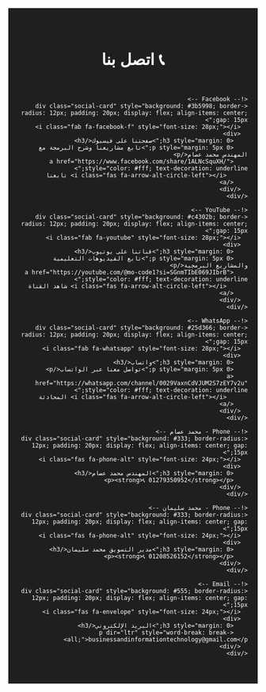 <!-- 👨‍💻 المهندس محمد عصام - تواصل معنا -->
<section class="contact-section" dir="rtl" style="font-family: 'Cairo', sans-serif; background-color: #1f1f1f; padding: 40px 20px; color: #fff;">
  <h2 style="text-align: center; font-size: 32px; margin-bottom: 40px;">📞 اتصل بنا</h2>

  <div class="contact-cards" style="display: grid; gap: 20px; grid-template-columns: repeat(auto-fit, minmax(280px, 1fr));">

    <!-- Facebook -->
    <div class="social-card" style="background: #3b5998; border-radius: 12px; padding: 20px; display: flex; align-items: center; gap: 15px;">
      <i class="fab fa-facebook-f" style="font-size: 28px;"></i>
      <div>
        <h3 style="margin: 0;">صفحتنا على فيسبوك</h3>
        <p style="margin: 5px 0;">تابع مشاريعنا وشرح البرمجة مع المهندس محمد عصام</p>
        <a href="https://www.facebook.com/share/1ALNcSquXH/" style="color: #fff; text-decoration: underline;">
          <i class="fas fa-arrow-alt-circle-left"></i> تابعنا
        </a>
      </div>
    </div>

    <!-- YouTube -->
    <div class="social-card" style="background: #c4302b; border-radius: 12px; padding: 20px; display: flex; align-items: center; gap: 15px;">
      <i class="fab fa-youtube" style="font-size: 28px;"></i>
      <div>
        <h3 style="margin: 0;">قناتنا على يوتيوب</h3>
        <p style="margin: 5px 0;">تابع الفيديوهات التعليمية والمشاريع البرمجية</p>
        <a href="https://youtube.com/@mo-code1?si=SGnmTIbE069JIbrB" style="color: #fff; text-decoration: underline;">
          <i class="fas fa-arrow-alt-circle-left"></i> شاهد القناة
        </a>
      </div>
    </div>

    <!-- WhatsApp -->
    <div class="social-card" style="background: #25d366; border-radius: 12px; padding: 20px; display: flex; align-items: center; gap: 15px;">
      <i class="fab fa-whatsapp" style="font-size: 28px;"></i>
      <div>
        <h3 style="margin: 0;">واتساب</h3>
        <p style="margin: 5px 0;">تواصل معنا عبر الواتساب</p>
        <a href="https://whatsapp.com/channel/0029VaxnCdVJUM2S7zEY7v2u" style="color: #fff; text-decoration: underline;">
          <i class="fas fa-arrow-alt-circle-left"></i> المحادثة
        </a>
      </div>
    </div>

    <!-- Phone - محمد عصام -->
    <div class="social-card" style="background: #333; border-radius: 12px; padding: 20px; display: flex; align-items: center; gap: 15px;">
      <i class="fas fa-phone-alt" style="font-size: 24px;"></i>
      <div>
        <h3 style="margin: 0;">المهندس محمد عصام</h3>
        <p><strong>📞 01279350952</strong></p>
      </div>
    </div>

    <!-- Phone - محمد سليمان -->
    <div class="social-card" style="background: #333; border-radius: 12px; padding: 20px; display: flex; align-items: center; gap: 15px;">
      <i class="fas fa-phone-alt" style="font-size: 24px;"></i>
      <div>
        <h3 style="margin: 0;">مدير التسويق محمد سليمان</h3>
        <p><strong>📞 01208526152</strong></p>
      </div>
    </div>

    <!-- Email -->
    <div class="social-card" style="background: #555; border-radius: 12px; padding: 20px; display: flex; align-items: center; gap: 15px;">
      <i class="fas fa-envelope" style="font-size: 24px;"></i>
      <div>
        <h3 style="margin: 0;">البريد الإلكتروني</h3>
        <p dir="ltr" style="word-break: break-all;">businessandinformationtechnology@gmail.com</p>
      </div>
    </div>

  </div>
</section>
